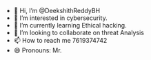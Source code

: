 - 👋 Hi, I’m @DeekshithReddyBH
- 👀 I’m interested in cybersecurity.
- 🌱 I’m currently learning Ethical hacking.
- 💞️ I’m looking to collaborate on threat Analysis
- 📫 How to reach me 7619374742
- 😄 Pronouns: Mr.
  

<!---
DeekshithReddyBH/DeekshithReddyBH is a ✨ special ✨ repository because its `README.md` (this file) appears on your GitHub profile.
You can click the Preview link to take a look at your changes.
--->
